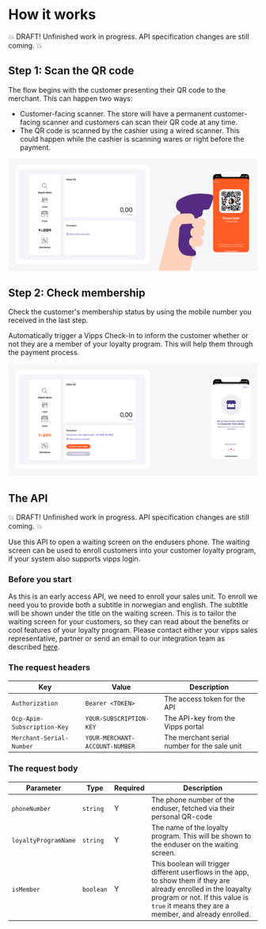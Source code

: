 <!-- START_METADATA
---
draft: true
---
END_METADATA -->

# How it works

💥 DRAFT! Unfinished work in progress. API specification changes are still coming. 💥

## Step 1: Scan the QR code

The flow begins with the customer presenting their QR code to the merchant. This can happen two ways:

* Customer-facing scanner. The store will have a permanent customer-facing scanner and customers can scan their QR code at any time.
* The QR code is scanned by the cashier using a wired scanner. This could happen while the cashier is scanning wares or right before the payment.

![Loyalty Flow](images/pos_step_1.png)

## Step 2: Check membership

Check the customer's membership status by using the mobile number you received in the last step.

Automatically trigger a Vipps Check-In to inform the customer whether or not they are a member of your loyalty program. This will help them through the payment process.

![Loyalty Flow](images/pos_step_2.png)


  


<!-- Table of contents -->

<!-- Postman collection -->

## The API
💥 DRAFT! Unfinished work in progress. API specification changes are still coming. 💥  
  
Use this API to open a waiting screen on the endusers phone. The waiting screen can be used to enroll customers into your customer loyalty program, if your system also supports vipps login.

### Before you start
As this is an early access API, we need to enroll your sales unit. To enroll we need you to provide both a subtitle in norwegian and english. The subtitle will be shown under the title on the waiting screen. This is to tailor the waiting screen for your customers, so they can read about the benefits or cool features of your loyalty program. Please contact either your vipps sales representative, partner or send an email to our integration team as described [here](https://vippsas.github.io/vipps-developer-docs/docs/vipps-developers/contact#what-to-include-in-the-email).


### The request headers
| Key            | Value     | Description                                                                   |
| -------------------- | -------- |  ----------------------------------------------------------------------------- |
| `Authorization`             | `Bearer <TOKEN>` | The access token for the API                      |
| `Ocp-Apim-Subscription-Key`      | `YOUR-SUBSCRIPTION-KEY` |   The API-key from the Vipps portal                        |
| `Merchant-Serial-Number`          | `YOUR-MERCHANT-ACCOUNT-NUMBER` |  The merchant serial number for the sale unit                                          |

### The request body
| Parameter            | Type     | Required | Description                                                                   |
| -------------------- | -------- | -------- | ----------------------------------------------------------------------------- |
| `phoneNumber`             | `string` | Y        | The phone number of the enduser, fetched via their personal QR-code                      |
| `loyaltyProgramName`      | `string` | Y        | The name of the loyalty program. This will be shown to the enduser on the waiting screen.                        |
| `isMember`          | `boolean` | Y        | This boolean will trigger different userflows in the app, to show them if they are already enrolled in the loayalty program or not. If this value is `true` it means they are a member, and already enrolled.                                          |
